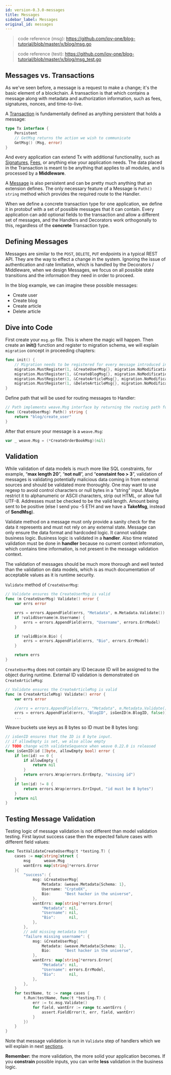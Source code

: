 ```yaml
---
id: version-0.3.0-messages
title: Messages
sidebar_label: Messages
original_id: messages
---
```


> code reference (msg): https://github.com/iov-one/blog-tutorial/blob/master/x/blog/msg.go

> code reference (test): https://github.com/iov-one/blog-tutorial/blob/master/x/blog/msg_test.go

## Messages vs. Transactions

As we've seen before, a message is a request to make a change; it's the basic element of a blockchain. A transaction is that which contains a message along with metadata and authorization information, such as fees, signatures, nonces, and time-to-live.

A [Transaction](https://godoc.org/github.com/iov-one/weave#Tx) is fundamentally defined as anything persistent that holds a message:

```go
type Tx interface {
    Persistent
    // GetMsg returns the action we wish to communicate
    GetMsg() (Msg, error)
}
```

And every application can extend Tx with additional functionality, such as [Signatures](https://godoc.org/github.com/iov-one/weave/x/sigs#SignedTx), [Fees](https://godoc.org/github.com/iov-one/weave/x/cash#FeeTx), or anything else your application needs. The data placed in the Transaction is meant to be anything that applies to all modules, and is processed by a **Middleware**.

A [Message](https://godoc.org/github.com/iov-one/weave#Msg) is also persistent and can be pretty much anything that an extension defines. The only necessary feature of a Message is `Path() string` method which provides the required route to the Handler.

When we define a concrete transaction type for one application, we define it in protobuf with a set of possible messages that it can contain. Every application can add optional fields to the transaction and allow a different set of messages, and the Handlers and Decorators work orthogonally to this, regardless of the **concrete** Transaction type.

## Defining Messages

Messages are similar to the `POST`, `DELETE`, `PUT` endpoints in a typical REST API. They are the way to effect a change in the system. Ignoring the issue of authentication and rate limitation, which is handled by the Decorators / Middleware, when we design Messages, we focus on all possible state transitions and the information they need in order to proceed.

In the blog example, we can imagine these possible messages:

- Create user
- Create blog
- Create article
- Delete article

## Dive into Code

First create your `msg.go` file. This is where the magic will happen.
Then create an **init()** function and register to migration schema, we will explain `migration` concept in proceeding chapters:

```go
func init() {
    // Migration needs to be registered for every message introduced in the codec.
    migration.MustRegister(1, &CreateUserMsg{}, migration.NoModification)
    migration.MustRegister(1, &CreateBlogMsg{}, migration.NoModification)
    migration.MustRegister(1, &CreateArticleMsg{}, migration.NoModification)
    migration.MustRegister(1, &DeleteArticleMsg{}, migration.NoModification)
}
```

Define path that will be used for routing messages to Handler:

```go
// Path implements weave.Msg interface by returning the routing path for this message
func (CreateUserMsg) Path() string {
    return "blog/create_user"
}
```

After that ensure your message is a `weave.Msg`:

```go
var _ weave.Msg = (*CreateOrderBookMsg)(nil)
```

## Validation

While validation of data models is much more like SQL constraints, for example, “**max length 20**”, “**not null**”,  and “**constaint foo > 3**”, validation of messages is validating potentially malicious data coming in from external sources and should be validated more thoroughly. One may want to use regexp to avoid control characters or null bytes in a “string” input. Maybe restrict it to alphanumeric or ASCII characters, strip out HTML, or allow full UTF-8. Addresses must be checked to be the valid length. Amount being sent to be positive (else I send you -5 ETH and we have a **TakeMsg**, instead of **SendMsg**).

Validate method on a message must only provide a sanity check for the data it represents and must not rely on any external state. Message can only ensure the data format and hardcoded logic. It cannot validate business logic. Business logic is validated in a **handler**. Also time related validation must be done in **handler** because no current context information, which contains time information, is not present in the message validation context.

The validation of messages should be much more thorough and well tested than the validation on data models, which is as much documentation of acceptable values as it is runtime security.

`Validate` method of `CreateUserMsg`:

```go
// Validate ensures the CreateUserMsg is valid
func (m CreateUserMsg) Validate() error {
    var errs error

    errs = errors.AppendField(errs, "Metadata", m.Metadata.Validate())
    if !validUsername(m.Username) {
        errs = errors.AppendField(errs, "Username", errors.ErrModel)
    }

    if !validBio(m.Bio) {
        errs = errors.AppendField(errs, "Bio", errors.ErrModel)
    }

    return errs
}
```

`CreateUserMsg` does not contain any ID because ID will be assigned to the object during runtime. External ID validation is demonstrated on `CreateArticleMsg`:

```go
// Validate ensures the CreateArticleMsg is valid
func (m CreateArticleMsg) Validate() error {
    var errs error

    //errs = errors.AppendField(errs, "Metadata", m.Metadata.Validate())
    errs = errors.AppendField(errs, "BlogID", isGenID(m.BlogID, false))
    ...
```

Weave buckets use keys as 8 bytes so ID must be 8 bytes long:

```go
// isGenID ensures that the ID is 8 byte input.
// if allowEmpty is set, we also allow empty
// TODO change with validateSequence when weave 0.22.0 is released
func isGenID(id []byte, allowEmpty bool) error {
    if len(id) == 0 {
        if allowEmpty {
            return nil
        }
        return errors.Wrap(errors.ErrEmpty, "missing id")
    }
    if len(id) != 8 {
        return errors.Wrap(errors.ErrInput, "id must be 8 bytes")
    }
    return nil
}
```

## Testing Message Validation

Testing logic of message validation is not different than model validation testing. First layout success case then the expected failure cases with different field values:

```go
func TestValidateCreateUserMsg(t *testing.T) {
	cases := map[string]struct {
		msg      weave.Msg
		wantErrs map[string]*errors.Error
	}{
		"success": {
			msg: &CreateUserMsg{
				Metadata: &weave.Metadata{Schema: 1},
				Username: "Crpto0X",
				Bio:      "Best hacker in the universe",
			},
			wantErrs: map[string]*errors.Error{
				"Metadata": nil,
				"Username": nil,
				"Bio":      nil,
			},
		},
		// add missing metadata test
		"failure missing username": {
			msg: &CreateUserMsg{
				Metadata: &weave.Metadata{Schema: 1},
				Bio:      "Best hacker in the universe",
			},
			wantErrs: map[string]*errors.Error{
				"Metadata": nil,
				"Username": errors.ErrModel,
				"Bio":      nil,
			},
		},
	}
	for testName, tc := range cases {
		t.Run(testName, func(t *testing.T) {
			err := tc.msg.Validate()
			for field, wantErr := range tc.wantErrs {
				assert.FieldError(t, err, field, wantErr)
			}
		})
	}
}
```

Note that message validation is run in `Validate` step of handlers which we will explain in next [sections](weave/tutorial/07-handlers.md#validation).

**Remember:** the more validation, the more solid your application becomes. If you **constrain** possible inputs, you can write **less** validation in the business logic.
